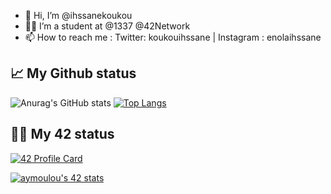 - 👋 Hi, I’m @ihssanekoukou
- 👩‍🎓 I’m a student at @1337 @42Network
- 📫 How to reach me : Twitter: koukouihssane | Instagram : enolaihssane

<!---
ihssanekoukou/ihssanekoukou is a ✨ special ✨ repository because its `README.md` (this file) appears on your GitHub profile.
You can click the Preview link to take a look at your changes.
--->

## 📈 My Github status

![Anurag's GitHub stats](https://github-readme-stats.vercel.app/api?username=ihssanekoukou&show_icons=true&theme=radical)
[![Top Langs](https://github-readme-stats.vercel.app/api/top-langs/?username=ihssanekoukou&layout=compact&theme=radical)](https://github.com/ihssanekoukou/ihssanekoukou/blob/main/README.md)


## 👨‍💻 My 42 status


[![42 Profile Card](https://1337-readme.vercel.app/api/profile?cursus=42&dark=true&login=ikoukou)](https://github.com/ihssanekoukou/ihssanekoukou/blob/main/README.md)

[![aymoulou's 42 stats](https://badge42.herokuapp.com/api/stats/ikoukou?darkmode=true&cursus=42cursus)](https://github.com/ihssanekoukou/ihssanekoukou/blob/main/README.md)
